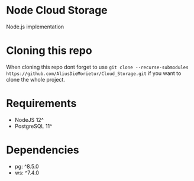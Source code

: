 # Node Cloud Storage
Node.js implementation

# Cloning this repo
When cloning this repo dont forget to use 
`git clone --recurse-submodules https://github.com/AliusDieMorietur/Cloud_Storage.git` 
if you want to clone the whole project.

# Requirements
* NodeJS 12^
* PostgreSQL 11^

# Dependencies
* pg: ^8.5.0
* ws: ^7.4.0

